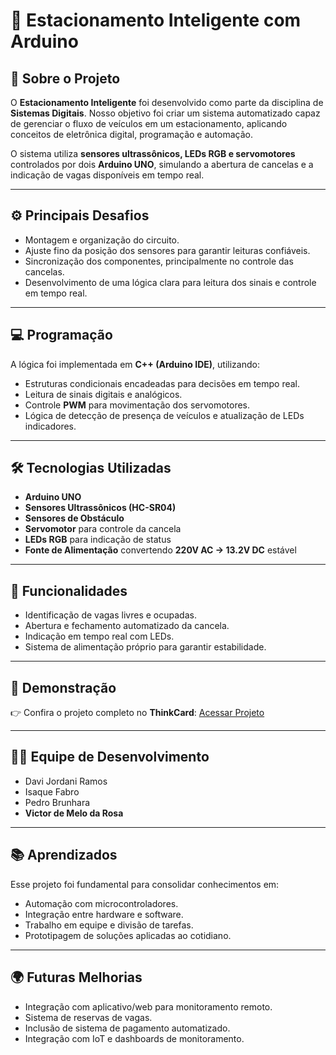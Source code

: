 # 🚗 Estacionamento Inteligente com Arduino

## 📌 Sobre o Projeto

O **Estacionamento Inteligente** foi desenvolvido como parte da
disciplina de **Sistemas Digitais**.
Nosso objetivo foi criar um sistema automatizado capaz de gerenciar o
fluxo de veículos em um estacionamento, aplicando conceitos de
eletrônica digital, programação e automação.

O sistema utiliza **sensores ultrassônicos, LEDs RGB e servomotores**
controlados por dois **Arduino UNO**, simulando a abertura de cancelas e a
indicação de vagas disponíveis em tempo real.

------------------------------------------------------------------------

## ⚙️ Principais Desafios

-   Montagem e organização do circuito.
-   Ajuste fino da posição dos sensores para garantir leituras
    confiáveis.
-   Sincronização dos componentes, principalmente no controle das
    cancelas.
-   Desenvolvimento de uma lógica clara para leitura dos sinais e
    controle em tempo real.

------------------------------------------------------------------------

## 💻 Programação

A lógica foi implementada em **C++ (Arduino IDE)**, utilizando:
- Estruturas condicionais encadeadas para decisões em tempo real.
- Leitura de sinais digitais e analógicos.
- Controle **PWM** para movimentação dos servomotores.
- Lógica de detecção de presença de veículos e atualização de LEDs
indicadores.

------------------------------------------------------------------------

## 🛠️ Tecnologias Utilizadas

-   **Arduino UNO**
-   **Sensores Ultrassônicos (HC-SR04)**
-   **Sensores de Obstáculo**
-   **Servomotor** para controle da cancela
-   **LEDs RGB** para indicação de status
-   **Fonte de Alimentação** convertendo **220V AC → 13.2V DC** estável

------------------------------------------------------------------------

## 🚀 Funcionalidades

-   Identificação de vagas livres e ocupadas.
-   Abertura e fechamento automatizado da cancela.
-   Indicação em tempo real com LEDs.
-   Sistema de alimentação próprio para garantir estabilidade.

------------------------------------------------------------------------

## 📸 Demonstração

👉 Confira o projeto completo no **ThinkCard**: [Acessar
Projeto](https://www.tinkercad.com/things/69O015dd28H-surprising-amberis-blorr?sharecode=FMlOkKQXUy5yqs9k447a0y-v5OLxYr4jNJa3ugkWFQk)

------------------------------------------------------------------------

## 👨‍💻 Equipe de Desenvolvimento

-   Davi Jordani Ramos
-   Isaque Fabro
-   Pedro Brunhara
-   **Victor de Melo da Rosa**

------------------------------------------------------------------------

## 📚 Aprendizados

Esse projeto foi fundamental para consolidar conhecimentos em:
- Automação com microcontroladores.
- Integração entre hardware e software.
- Trabalho em equipe e divisão de tarefas.
- Prototipagem de soluções aplicadas ao cotidiano.

------------------------------------------------------------------------

## 🌍 Futuras Melhorias

-   Integração com aplicativo/web para monitoramento remoto.
-   Sistema de reservas de vagas.
-   Inclusão de sistema de pagamento automatizado.
-   Integração com IoT e dashboards de monitoramento.
